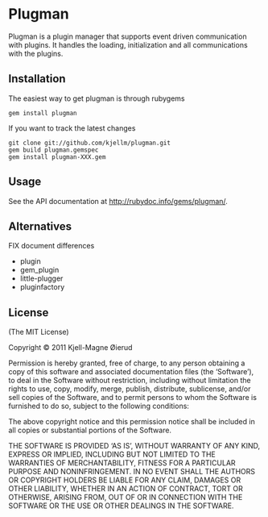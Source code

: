 Plugman
=======

Plugman is a plugin manager that supports event driven communication
with plugins. It handles the loading, initialization and all
communications with the plugins.


Installation
------------

The easiest way to get plugman is through rubygems

    gem install plugman

If you want to track the latest changes

    git clone git://github.com/kjellm/plugman.git
    gem build plugman.gemspec
    gem install plugman-XXX.gem


Usage
-----

See the API documentation at <http://rubydoc.info/gems/plugman/>.

Alternatives
------------

FIX document differences

- plugin
- gem_plugin
- little-plugger
- pluginfactory


License
-------

(The MIT License)

Copyright © 2011 Kjell-Magne Øierud

Permission is hereby granted, free of charge, to any person obtaining a copy of this software and
associated documentation files (the ‘Software’), to deal in the Software without restriction, including
without limitation the rights to use, copy, modify, merge, publish, distribute, sublicense, and/or sell
copies of the Software, and to permit persons to whom the Software is furnished to do so, subject to
the following conditions:

The above copyright notice and this permission notice shall be included in all copies or substantial
portions of the Software.

THE SOFTWARE IS PROVIDED ‘AS IS’, WITHOUT WARRANTY OF ANY KIND, EXPRESS OR IMPLIED, INCLUDING BUT NOT
LIMITED TO THE WARRANTIES OF MERCHANTABILITY, FITNESS FOR A PARTICULAR PURPOSE AND NONINFRINGEMENT. IN
NO EVENT SHALL THE AUTHORS OR COPYRIGHT HOLDERS BE LIABLE FOR ANY CLAIM, DAMAGES OR OTHER LIABILITY,
WHETHER IN AN ACTION OF CONTRACT, TORT OR OTHERWISE, ARISING FROM, OUT OF OR IN CONNECTION WITH THE
SOFTWARE OR THE USE OR OTHER DEALINGS IN THE SOFTWARE.
